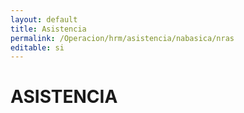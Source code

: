 ```yaml
---
layout: default
title: Asistencia
permalink: /Operacion/hrm/asistencia/nabasica/nras
editable: si
---
```


# ASISTENCIA 
